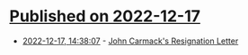 # [Published on 2022-12-17](index.md)

* [2022-12-17, 14:38:07](https://news.ycombinator.com/item?id=34028079) - [John Carmack's Resignation Letter](https://www.facebook.com/100006735798590/posts/i-resigned-from-my-position-as-an-executive-consultant-for-vr-with-meta-my-inter/3467566940144465/)
